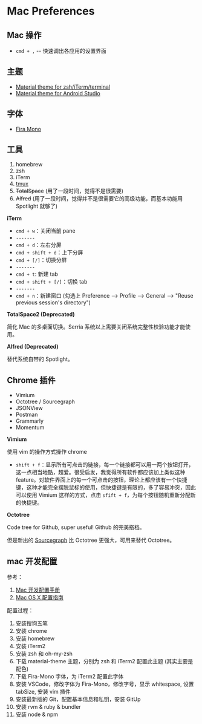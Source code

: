 # Mac Preferences

## Mac 操作

- `cmd + ,` -- 快速调出各应用的设置界面

## 主题

- [Material theme for zsh/iTerm/terminal](https://github.com/carloscuesta/materialshell)
- [Material theme for Android Studio](https://github.com/ChrisRM/material-theme-jetbrains)

## 字体

- [Fira Mono](https://mozilla.github.io/Fira/)

## 工具

1. homebrew
1. zsh
1. iTerm
1. [tmux](./tmux.md)
1. ~~TotalSpace~~ (用了一段时间，觉得不是很需要)
1. ~~Alfred~~ (用了一段时间，觉得并不是很需要它的高级功能，而基本功能用 Spotlight 就够了)

**iTerm**

- `cmd + w`：关闭当前 pane
- `-------`
- `cmd + d`：左右分屏
- `cmd + shift + d`：上下分屏
- `cmd + [/]`：切换分屏
- `-------`
- `cmd + t`: 新建 tab
- `cmd + shift + [/]`：切换 tab
- `-------`
- `cmd + n`：新建窗口 (勾选上 Preference --> Profile --> General --> "Reuse previous session's directory")

**TotalSpace2 (Deprecated)**

简化 Mac 的多桌面切换。Serria 系统以上需要关闭系统完整性校验功能才能使用。

**Alfred (Deprecated)**

替代系统自带的 Spotlight。

## Chrome 插件

- Vimium
- Octotree / Sourcegraph
- JSONView
- Postman
- Grammarly
- Momentum

**Vimium**

使用 vim 的操作方式操作 chrome

- `shift + f`：显示所有可点击的链接，每一个链接都可以用一两个按钮打开，这一点相当地酷，超爱。很受启发，我觉得所有软件都应该加上类似这种 feature。对软件界面上的每一个可点击的按钮，理论上都应该有一个快捷键，这种才能完全摆脱鼠标的使用，但快捷键是有限的，多了容易冲突，因此可以使用 Vimium 这样的方式，点击 `sfift + f`，为每个按钮随机重新分配新的快捷键。

**Octotree**

Code tree for Github, super useful! Github 的完美搭档。

但是新出的 [Sourcegraph](https://about.sourcegraph.com/) 比 Octotree 更强大，可用来替代 Octotree。

## mac 开发配置

参考：

1. [Mac 开发配置手册](https://aaaaaashu.gitbooks.io/mac-dev-setup/content/index.html)
1. [Mac OS X 配置指南](https://mac-setup.wildflame.org/)

配置过程：

1. 安装搜狗五笔
1. 安装 chrome
1. 安装 homebrew
1. 安装 iTerm2
1. 安装 zsh 和 oh-my-zsh
1. 下载 material-theme 主题，分别为 zsh 和 iTerm2 配置此主题 (其实主要是配色)
1. 下载 Fira-Mono 字体，为 iTerm2 配置此字体
1. 安装 VSCode，修改字体为 Fira-Mono，修改字号，显示 whitespace, 设置 tabSize, 安装 vim 插件
1. 安装最新版的 Git，配置基本信息和私钥，安装 GitUp
1. 安装 rvm & ruby & bundler
1. 安装 node & npm
